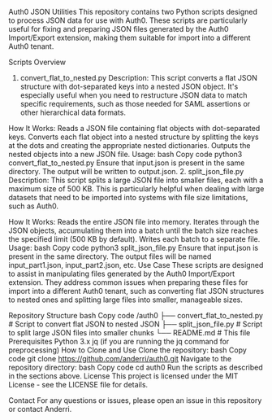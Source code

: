 Auth0 JSON Utilities
This repository contains two Python scripts designed to process JSON data for use with Auth0. These scripts are particularly useful for fixing and preparing JSON files generated by the Auth0 Import/Export extension, making them suitable for import into a different Auth0 tenant.

Scripts Overview
1. convert_flat_to_nested.py
Description:
This script converts a flat JSON structure with dot-separated keys into a nested JSON object. It's especially useful when you need to restructure JSON data to match specific requirements, such as those needed for SAML assertions or other hierarchical data formats.

How It Works:
Reads a JSON file containing flat objects with dot-separated keys.
Converts each flat object into a nested structure by splitting the keys at the dots and creating the appropriate nested dictionaries.
Outputs the nested objects into a new JSON file.
Usage:
bash
Copy code
python3 convert_flat_to_nested.py
Ensure that input.json is present in the same directory. The output will be written to output.json.
2. split_json_file.py
Description:
This script splits a large JSON file into smaller files, each with a maximum size of 500 KB. This is particularly helpful when dealing with large datasets that need to be imported into systems with file size limitations, such as Auth0.

How It Works:
Reads the entire JSON file into memory.
Iterates through the JSON objects, accumulating them into a batch until the batch size reaches the specified limit (500 KB by default).
Writes each batch to a separate file.
Usage:
bash
Copy code
python3 split_json_file.py
Ensure that input.json is present in the same directory. The output files will be named input_part1.json, input_part2.json, etc.
Use Case
These scripts are designed to assist in manipulating files generated by the Auth0 Import/Export extension. They address common issues when preparing these files for import into a different Auth0 tenant, such as converting flat JSON structures to nested ones and splitting large files into smaller, manageable sizes.

Repository Structure
bash
Copy code
/auth0
├── convert_flat_to_nested.py  # Script to convert flat JSON to nested JSON
├── split_json_file.py         # Script to split large JSON files into smaller chunks
└── README.md                  # This file
Prerequisites
Python 3.x
jq (if you are running the jq command for preprocessing)
How to Clone and Use
Clone the repository:
bash
Copy code
git clone https://github.com/anderri/auth0.git
Navigate to the repository directory:
bash
Copy code
cd auth0
Run the scripts as described in the sections above.
License
This project is licensed under the MIT License - see the LICENSE file for details.

Contact
For any questions or issues, please open an issue in this repository or contact Anderri.
